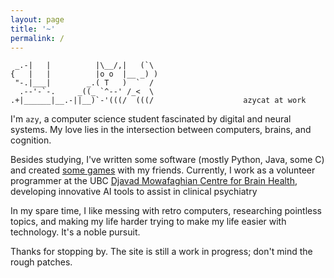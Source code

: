 ```yaml
---
layout: page
title: '~'
permalink: /
---
```


```
 _.-|   |          |\__/,|   (`\
{   |   |          |o o  |__ _) )
 "-.|___|        _.( T   )  `  /
  .--'-`-.     _((_ `^--' /_<  \
.+|______|__.-||__)`-'(((/  (((/                    azycat at work
```

I'm `azy`, a computer science student fascinated by digital and neural systems. My love lies in the intersection between computers, brains, and cognition.

Besides studying, I've written some software (mostly Python, Java, some C) and created [some games](https://cureja.itch.io/) with my friends. Currently, I work as a volunteer programmer at the UBC [Djavad Mowafaghian Centre for Brain Health](https://www.centreforbrainhealth.ca/), developing innovative AI tools to assist in clinical psychiatry

In my spare time, I like messing with retro computers, researching pointless topics, and making my life harder trying to make my life easier with technology. It's a noble pursuit.

Thanks for stopping by. The site is still a work in progress; don't mind the rough patches.
